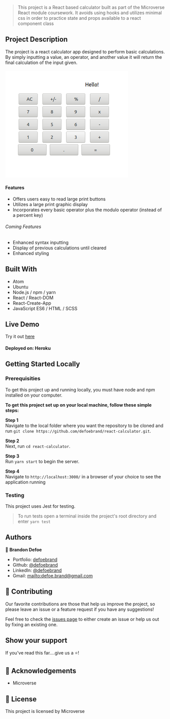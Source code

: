 > This project is a React based calculator built as part of the Microverse React module coursework. It avoids using hooks and utilizes minimal css in order to practice state and props available to a react component class

## Project Description

The project is a react calculator app designed to perform basic calculations. By simply inputting a value, an operator, and another value it will return the final calculation of the input given.

#### ![screenshot](src/assets/screenshot.png)

#### Features

 -  Offers users easy to read large print buttons
 -  Utilizes a large print graphic display
 -  Incorporates every basic operator plus the modulo operator (instead of a percent key)

###### Coming Features
 -  Enhanced syntax inputting
 -  Display of previous calculations until cleared
 -  Enhanced styling

 ## Built With

 -  Atom
 -  Ubuntu
 -  Node.js / npm / yarn
 -  React / React-DOM
 -  React-Create-App
-   JavaScript ES6 / HTML / SCSS


## Live Demo
Try it out [here](https://git.heroku.com/defoebrand-react-calculator.git)
#### Deployed on: Heroku


## Getting Started Locally

### Prerequisities
To get this project up and running locally, you must have node and npm installed on your computer.


**To get this project set up on your local machine, follow these simple steps:**

**Step 1**<br>
Navigate to the local folder where you want the repository to be cloned and run
`git clone https://github.com/defoebrand/react-calculator.git`.<br>

**Step 2**<br>
Next, run `cd react-calculator`.<br>

**Step 3**<br>
Run `yarn start` to begin the server.<br>

**Step 4**<br>
Navigate to `http://localhost:3000/` in a browser of your choice to see the application running<br>

### Testing
This project uses Jest for testing.
> To run tests open a terminal inside the project's root directory and enter `yarn test`

## Authors

👤 **Brandon Defoe**

-   Portfolio: [defoebrand](https://www.defoebrand.com)
-   Github: [@defoebrand](https://github.com/defoebrand)
-   LinkedIn: [@defoebrand](https://www.linkedin.com/in/defoebrand/)
-   Gmail: <mailto:defoe.brand@gmail.com>

## 🤝 Contributing

Our favorite contributions are those that help us improve the project, so please leave an issue or a feature request if you have any suggestions!

Feel free to check the [issues page](https://github.com/defoebrand/react-calculator/issues) to either create an issue or help us out by fixing an existing one.

## Show your support

If you've read this far....give us a ⭐️!

## :clap: Acknowledgements

-   Microverse

## 📝 License

This project is licensed by Microverse